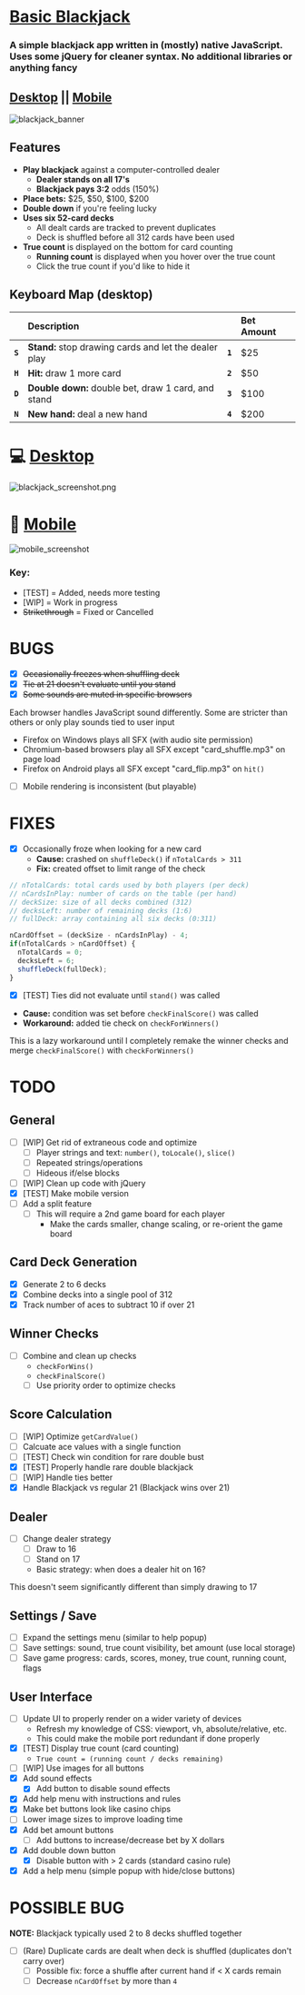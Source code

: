 # [Basic Blackjack](https://github.com/ATeaDaze/ateadaze.github.io/tree/main/blackjack)

### A simple blackjack app written in (mostly) native JavaScript. Uses some jQuery for cleaner syntax. No additional libraries or anything fancy

## [Desktop](https://ateadaze.github.io/blackjack) || [Mobile](https://ateadaze.github.io/blackjack/m)
![blackjack_banner](/blackjack/images/blackjack_banner.png)

## Features
* **Play blackjack** against a computer-controlled dealer
  * **Dealer stands on all 17's**
  * **Blackjack pays 3:2** odds (150%)
* **Place bets:** $25, $50, $100, $200
* **Double down** if you're feeling lucky
* **Uses six 52-card decks**
  * All dealt cards are tracked to prevent duplicates
  * Deck is shuffled before all 312 cards have been used
* **True count** is displayed on the bottom for card counting
  * **Running count** is displayed when you hover over the true count
  * Click the true count if you'd like to hide it

## Keyboard Map (desktop)

&nbsp;|Description|&nbsp;|Bet Amount
---|:--|---|:--
|**` S `** |**Stand:** stop drawing cards and let the dealer play|**` 1 `** |$25
|**` H `** |**Hit:** draw 1 more card|**` 2 `** |$50
|**` D `** |**Double down:** double bet, draw 1 card, and stand|**` 3 `** |$100
|**` N `** |**New hand:** deal a new hand|**` 4 `** |$200

# 💻 [Desktop](https://ateadaze.github.io/blackjack)
![blackjack_screenshot.png](/blackjack/images/blackjack_screenshot.png)

# 📱 [Mobile](https://ateadaze.github.io/blackjack/m/)
![mobile_screenshot](/blackjack/images/blackjack-mobile_screenshot.png)

### Key:
* [TEST] = Added, needs more testing
* [WIP] = Work in progress
* ~~Strikethrough~~ = Fixed or Cancelled

# BUGS

* [x] ~~Occasionally freezes when shuffling deck~~
* [x] ~~Tie at 21 doesn't evaluate until you stand~~
* [x] ~~Some sounds are muted in specific browsers~~

Each browser handles JavaScript sound differently. Some are stricter than others or only play sounds tied to user input
* Firefox on Windows plays all SFX (with audio site permission)
* Chromium-based browsers play all SFX except "card_shuffle.mp3" on page load
* Firefox on Android plays all SFX except "card_flip.mp3" on `hit()`

* [ ] Mobile rendering is inconsistent (but playable)
 

# FIXES

* [x] Occasionally froze when looking for a new card
  * **Cause:** crashed on `shuffleDeck()` if `nTotalCards > 311`
  * **Fix:** created offset to limit range of the check

```javascript
// nTotalCards: total cards used by both players (per deck)
// nCardsInPlay: number of cards on the table (per hand)
// deckSize: size of all decks combined (312)
// decksLeft: number of remaining decks (1:6)
// fullDeck: array containing all six decks (0:311)

nCardOffset = (deckSize - nCardsInPlay) - 4;
if(nTotalCards > nCardOffset) {
  nTotalCards = 0;
  decksLeft = 6;
  shuffleDeck(fullDeck);
}

```

* [x] [TEST] Ties did not evaluate until `stand()` was called
 * **Cause:** condition was set before `checkFinalScore()` was called
 * **Workaround:** added tie check on `checkForWinners()`

This is a lazy workaround until I completely remake the winner checks and merge `checkFinalScore()` with `checkForWinners()`

# TODO

## General
* [ ] [WIP] Get rid of extraneous code and optimize
  * [ ] Player strings and text: `number()`, `toLocale()`, `slice()`
  * [ ] Repeated strings/operations
  * [ ] Hideous if/else blocks
* [ ] [WIP] Clean up code with jQuery
* [x] [TEST] Make mobile version
* [ ] Add a split feature
    * [ ] This will require a 2nd game board for each player
      * Make the cards smaller, change scaling, or re-orient the game board

## Card Deck Generation
* [x] Generate 2 to 6 decks
 * [x] Combine decks into a single pool of 312
* [x] Track number of aces to subtract 10 if over 21

## Winner Checks
* [ ] Combine and clean up checks
    * `checkForWins()`
    * `checkFinalScore()`
  * [ ] Use priority order to optimize checks

## Score Calculation
* [ ] [WIP] Optimize `getCardValue()`
* [ ] Calcuate ace values with a single function
* [ ] [TEST] Check win condition for rare double bust
* [x] [TEST] Properly handle rare double blackjack
* [ ] [WIP] Handle ties better
* [x] Handle Blackjack vs regular 21 (Blackjack wins over 21)

## Dealer
* [ ] Change dealer strategy
  * [ ] Draw to 16
  * [ ] Stand on 17
   * Basic strategy: when does a dealer hit on 16?

This doesn't seem significantly different than simply drawing to 17

## Settings / Save
* [ ] Expand the settings menu (similar to help popup)
* [ ] Save settings: sound, true count visibility, bet amount (use local storage)
* [ ] Save game progress: cards, scores, money, true count, running count, flags

## User Interface
* [ ] Update UI to properly render on a wider variety of devices
  * Refresh my knowledge of CSS: viewport, vh, absolute/relative, etc. 
  * This could make the mobile port redundant if done properly 
* [x] [TEST] Display true count (card counting)
  * `True count = (running count / decks remaining)` 
* [ ] [WIP] Use images for all buttons
* [x] Add sound effects
  * [x] Add button to disable sound effects
* [x] Add help menu with instructions and rules
* [x] Make bet buttons look like casino chips
 * [ ] Lower image sizes to improve loading time
* [x] Add bet amount buttons
  * [ ] Add buttons to increase/decrease bet by X dollars
* [x] Add double down button
  * [x] Disable button with > 2 cards (standard casino rule)
* [x] Add a help menu (simple popup with hide/close buttons)

# POSSIBLE BUG

**NOTE:** Blackjack typically used 2 to 8 decks shuffled together

* [ ] (Rare) Duplicate cards are dealt when deck is shuffled (duplicates don't carry over)
  * [ ] Possible fix: force a shuffle after current hand if < X cards remain
  * [ ] Decrease `nCardOffset` by more than `4`
